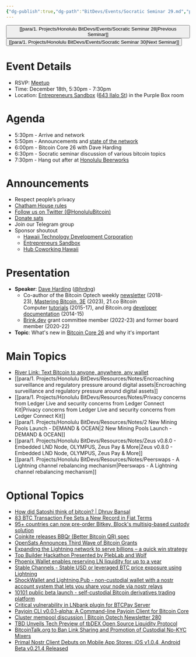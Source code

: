 ```yaml
---
{"dg-publish":true,"dg-path":"BitDevs/Events/Socratic Seminar 29.md","permalink":"/bit-devs/events/socratic-seminar-29/","title":"Socratic Seminar 29","tags":["bitdevs","bitcoin","resource","socratic-29"],"noteIcon":"3","created":"2023-10-19T20:26:53.899-10:00","updated":"2023-12-18T12:53:05.442-10:00"}
---
```




<button class="obsidian-button previous-seminar">[[para/1. Projects/Honolulu BitDevs/Events/Socratic Seminar 28\|Previous Seminar]]</button> <button class="obsidian-button next-seminar">[[para/1. Projects/Honolulu BitDevs/Events/Socratic Seminar 30\|Next Seminar]]</button>

# Event Details

- RSVP: [Meetup](https://www.meetup.com/honolulu-bitdevs/events/296852082/)
- Time: December 18th, 5:30pm - 7:30pm
- Location: [Entrepreneurs Sandbox](https://sandboxhawaii.org/) ([643 Ilalo St](https://goo.gl/maps/3Zj38htV13iUn4dcA)) in the Purple Box room

# Agenda

- 5:30pm - Arrive and network  
- 5:50pm - Announcements and [state of the network](https://bitcoin.clarkmoody.com/dashboard/)
- 6:00pm - Bitcoin Core 26 with Dave Harding
- 6:30pm - Socratic seminar discussion of various bitcoin topics
- 7:30pm - Hang out after at [Honolulu Beerworks](https://www.honolulubeerworks.com/)

# Announcements

- Respect people’s privacy
- [Chatham House rules](https://www.chathamhouse.org/about-us/chatham-house-rule)
- [Follow us on Twitter (@HonoluluBitcoin)](https://twitter.com/HonoluluBitcoin)
- [Donate sats](https://checkout.opennode.com/p/5dea6b7a-d33c-4fda-b54c-98f092814c7d)
- Join our Telegram group
- Sponsor shoutout
	- [Hawaii Technology Development Corporation](https://www.htdc.org/about/)
	- [Entrepreneurs Sandbox](https://sandboxhawaii.org/)
	- [Hub Coworking Hawaii](https://hubcoworkinghi.com/)

# Presentation

- **Speaker**: [Dave Harding](https://dtrt.org/) ([@hrdng](https://twitter.com/hrdng?lang=en))
	- Co-author of the Bitcoin Optech weekly [newsletter](https://bitcoinops.org/en/newsletters/) (2018-23), [Mastering Bitcoin, 3E](https://learning.oreilly.com/library/view/mastering-bitcoin-3rd/9781098150082/) (2023), 21.co Bitcoin Computer [tutorials](https://web.archive.org/web/20170606062213/https:/21.co/learn/) (2015-17), and Bitcoin.org [developer documentation](https://btcinformation.org/en/developer-documentation) (2014-15)
	- [Brink.dev](https://brink.dev/) grant committee member (2022-23) and former board member (2020-22)
- **Topic**: What's new in [Bitcoin Core 26](https://www.nobsbitcoin.com/bitcoin-core-v26-0/) and why it's important

# Main Topics

- [River Link: Text Bitcoin to anyone, anywhere, any wallet](https://blog.river.com/introducing-river-link-text-bitcoin-to-anyone-anywhere-any-wallet/)
- [[para/1. Projects/Honolulu BitDevs/Resources/Notes/Encroaching surveillance and regulatory pressure around digital assets\|Encroaching surveillance and regulatory pressure around digital assets]]
- [[para/1. Projects/Honolulu BitDevs/Resources/Notes/Privacy concerns from Ledger Live and security concerns from Ledger Connect Kit\|Privacy concerns from Ledger Live and security concerns from Ledger Connect Kit]]
- [[para/1. Projects/Honolulu BitDevs/Resources/Notes/2 New Mining Pools Launch - DEMAND & OCEAN\|2 New Mining Pools Launch - DEMAND & OCEAN]]
- [[para/1. Projects/Honolulu BitDevs/Resources/Notes/Zeus v0.8.0 - Embedded LND Node, OLYMPUS, Zeus Pay & More\|Zeus v0.8.0 - Embedded LND Node, OLYMPUS, Zeus Pay & More]]
- [[para/1. Projects/Honolulu BitDevs/Resources/Notes/Peerswaps - A Lightning channel rebalancing mechanism\|Peerswaps - A Lightning channel rebalancing mechanism]]

# Optional Topics

- [How did Satoshi think of bitcoin? | Dhruv Bansal](https://unchained.com/go/how-did-satoshi-think-of-bitcoin)
- [83 BTC Transaction Fee Sets a New Record in Fiat Terms](https://www.nobsbitcoin.com/83-btc-transaction-fee/) 
- [95+ countries can now pre-order Bitkey, Block's multisig-based custody solution](https://bitkey.build/pre-order-launch/)
- [Coinkite releases BBQr (Better Bitcoin QR) spec](https://bbqr.org/)
- [OpenSats Announces Third Wave of Bitcoin Grants](https://opensats.org/blog/bitcoin-grants-december-2023)
- [Expanding the Lightning network to serve billions – a quick win strategy](https://juraj.bednar.io/en/blog-en/2023/05/07/expanding-the-lightning-network-to-serve-billions-a-quick-win-strategy/)
- [Top Builder Hackathon Presented by PlebLab and Wolf](https://www.topbuilder.dev/)
- [Phoenix Wallet enables reserving LN liquidity for up to a year](https://x.com/phoenixwallet/status/1735699451770032354?s=52&t=fR1UfkkV0hfE5yaQW87bRg)
- [Stable Channels - Stable USD or leveraged BTC price exposure using Lightning](https://twitter.com/tonklaus/status/1729567459579945017)
- [ShockWallet and Lightning.Pub - non-custodial wallet with a nostr account system that lets you share your node via nostr relays](https://www.nobsbitcoin.com/shockwallet-lightning-pub-alpha/)
- [10101 public beta launch - self-custodial Bitcoin derivatives trading platform](https://www.nobsbitcoin.com/10101-v1-6-1-public-beta/) 
- [Critical vulnerability in LNbank plugin for BTCPay Server](https://x.com/btcpayserver/status/1735703168598565365?s=52&t=fR1UfkkV0hfE5yaQW87bRg)
- [Payjoin CLI v0.0.1-alpha: A Command-line Payjoin Client for Bitcoin Core](https://www.nobsbitcoin.com/payjoin-cli-v0-0-1-alpha/)
- [Cluster mempool discussion | Bitcoin Optech Newsletter 280](https://bitcoinops.org/en/newsletters/2023/12/06/#cluster-mempool-discussion)
- [TBD Unveils Tech Preview of tbDEX Open Source Liquidity Protocol](https://www.nobsbitcoin.com/tbd-unveils-tech-preview-of-tbdex-open-source-liquidity-protocol/)
- [BitcoinTalk.org to Ban Link Sharing and Promotion of Custodial No-KYC Mixers](https://www.nobsbitcoin.com/bitcointalk-bans-mixer-promotion-talk/)
- [Primal Nostr Client Debuts on Mobile App Stores: iOS v1.0.4, Android Beta v0.21.4 Released](https://www.nobsbitcoin.com/primal-mobile-apps-store-debut/)